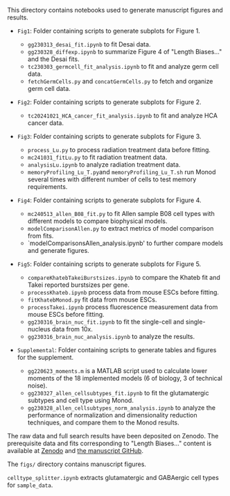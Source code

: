 This directory contains notebooks used to generate manuscript figures and results. 

* `Fig1`: Folder containing scripts to generate subplots for Figure 1.
  * `gg230313_desai_fit.ipynb` to fit Desai data.
  * `gg230328_diffexp.ipynb` to summarize Figure 4 of "Length Biases..." and the Desai fits.
  * `tc230303_germcell_fit_analysis.ipynb` to fit and analyze germ cell data. 
  * `fetchGermCells.py` and `concatGermCells.py` to fetch and organize germ cell data.

* `Fig2`: Folder containing scripts to generate subplots for Figure 2.
  * `tc20241021_HCA_cancer_fit_analysis.ipynb` to fit and analyze HCA cancer data.

* `Fig3`: Folder containing scripts to generate subplots for Figure 3.
  * `process_Lu.py` to process radiation treatment data before fitting. 
  * `mc241031_fitLu.py` to fit radiation treatment data.
  * `analysisLu.ipynb` to analyze radiation treatment data.
  *  `memoryProfiling_Lu_T.py`and `memoryProfiling_Lu_T.sh` run Monod several times with different number of cells to test memory requirements. 

* `Fig4`: Folder containing scripts to generate subplots for Figure 4.
  * `mc240513_allen_B08_fit.py` to  fit Allen sample B08 cell types with different models to compare biophysical models.
  * `modelComparisonAllen.py` to extract metrics of model comparison from fits. 
  * `modelComparisonsAllen_analysis.ipynb' to further compare models and generate figures. 


* `Fig5`: Folder containing scripts to generate subplots for Figure 5.
  * `compareKhatebTakeiBurstsizes.ipynb` to compare the Khateb fit and Takei reported burstsizes per gene. 
  * `processKhateb.ipynb` process data from mouse ESCs before fitting. 
  * `fitKhatebMonod.py` fit data from mouse ESCs. 
  * `processTakei.ipynb` process fluorescence measurement data from mouse ESCs before fitting. 
  * `gg230316_brain_nuc_fit.ipynb` to fit the single-cell and single-nucleus data from 10x.
  * `gg230316_brain_nuc_analysis.ipynb` to analyze the results. 


* `Supplemental`: Folder containing scripts to generate tables and figures for the supplement. 
  * `gg220623_moments.m` is a MATLAB script used to calculate lower moments of the 18 implemented models (6 of biology, 3 of technical noise).
  * `gg230327_allen_cellsubtypes_fit.ipynb` to fit the glutamatergic subtypes and cell type using Monod.
  * `gg230328_allen_cellsubtypes_norm_analysis.ipynb` to analyze the performance of normalization and dimensionality reduction techniques, and compare them to the Monod results.
 
	
The raw data and full search results have been deposited on Zenodo. The prerequisite data and fits corresponding to "Length Biases..."  content is available at [Zenodo](https://zenodo.org/record/7388133) and [the manuscript GitHub](https://github.com/pachterlab/GP_2021_3).

The `figs/` directory contains manuscript figures.

`celltype_splitter.ipynb` extracts glutamatergic and GABAergic cell types for `sample_data`.
